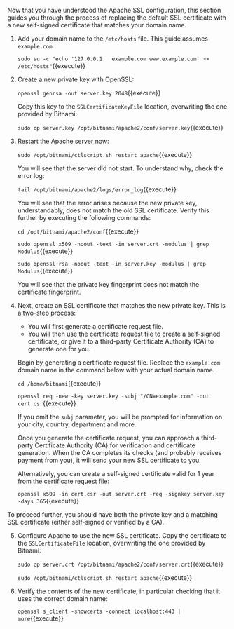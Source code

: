Now that you have understood the Apache SSL configuration, this section guides you through the process of replacing the default SSL certificate with a new self-signed certificate that matches your domain name.

1. Add your domain name to the `/etc/hosts` file. This guide assumes `example.com`.

    `sudo su -c "echo '127.0.0.1   example.com www.example.com' >> /etc/hosts"`{{execute}}

2. Create a new private key with OpenSSL:

    `openssl genrsa -out server.key 2048`{{execute}}
    
    Copy this key to the `SSLCertificateKeyFile` location, overwriting the one provided by Bitnami:
    
    `sudo cp server.key /opt/bitnami/apache2/conf/server.key`{{execute}}
    
3. Restart the Apache server now:

    `sudo /opt/bitnami/ctlscript.sh restart apache`{{execute}}
    
    You will see that the server did not start. To understand why, check the error log:
    
    `tail /opt/bitnami/apache2/logs/error_log`{{execute}}
    
    You will see that the error arises because the new private key, understandably, does not match the old SSL certificate. Verify this further by executing the following commands:
    
    `cd /opt/bitnami/apache2/conf`{{execute}}
    
    `sudo openssl x509 -noout -text -in server.crt -modulus | grep Modulus`{{execute}}
    
    `sudo openssl rsa -noout -text -in server.key -modulus | grep Modulus`{{execute}}

    You will see that the private key fingerprint does not match the certificate fingerprint.

4. Next, create an SSL certificate that matches the new private key. This is a two-step process:

    * You will first generate a certificate request file.
    * You will then use the certificate request file to create a self-signed certificate, or give it to a third-party Certificate Authority (CA) to generate one for you.

    Begin by generating a certificate request file. Replace the `example.com` domain name in the command below with your actual domain name.
  
    `cd /home/bitnami`{{execute}}
    
    `openssl req -new -key server.key -subj "/CN=example.com" -out cert.csr`{{execute}}

    If you omit the `subj` parameter, you will be prompted for information on your city, country, department and more.
    
    Once you generate the certificate request, you can approach a third-party Certificate Authority (CA) for verification and certificate generation. When the CA completes its checks (and probably receives payment from you), it will send your new SSL certificate to you. 
    
    Alternatively, you can create a self-signed certificate valid for 1 year from the certificate request file:
    
    `openssl x509 -in cert.csr -out server.crt -req -signkey server.key -days 365`{{execute}}

  To proceed further, you should have both the private key and a matching SSL certificate (either self-signed or verified by a CA).
  
5. Configure Apache to use the new SSL certificate. Copy the certificate to the `SSLCertificateFile` location, overwriting the one provided by Bitnami:

    `sudo cp server.crt /opt/bitnami/apache2/conf/server.crt`{{execute}}
    
    `sudo /opt/bitnami/ctlscript.sh restart apache`{{execute}}
    
6. Verify the contents of the new certificate, in particular checking that it uses the correct domain name:

    `openssl s_client -showcerts -connect localhost:443 | more`{{execute}}
   